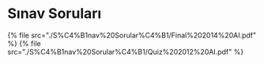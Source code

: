 # Sınav Soruları

<!--Index-->

{% file src="./S%C4%B1nav%20Sorular%C4%B1/Final%202014%20AI.pdf" %}
{% file src="./S%C4%B1nav%20Sorular%C4%B1/Quiz%202012%20AI.pdf" %}

<!--Index-->
